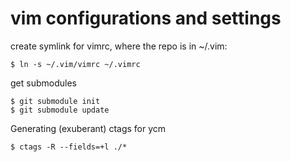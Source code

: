 # vim configurations and settings
<p>create symlink for vimrc, where the repo is in ~/.vim:</p>
<pre><code>$ ln -s ~/.vim/vimrc ~/.vimrc</code></pre>
<p>get submodules</p>
<pre><code>$ git submodule init
$ git submodule update</code></pre>
<p>Generating (exuberant) ctags for ycm</p>
<pre><code>$ ctags -R --fields=+l ./*</code></pre>
